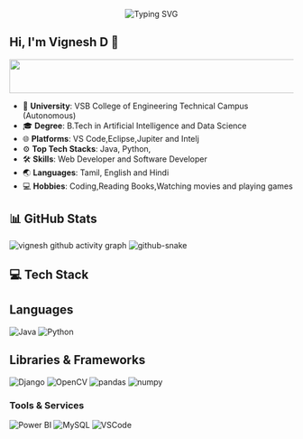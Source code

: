 <p align="center">
  <img src="https://readme-typing-svg.herokuapp.com/?font=Josefin+Sans&weight=700&size=48&pause=1000&color=DC143C&vCenter=true&width=800&lines=Hello+I'm+Vignesh+D;+AI+%26+Data+Science;Self-Taught+What+I+Do+;Life+is+Unpredictable;Live+your+potential;Life+and+the+Network!" alt="Typing SVG"/>
</p>

## Hi, I'm Vignesh D 👋

<p align="center">
    <img src="https://img.shields.io/badge/Self--Taught_Software_Engineer_%26_Full_Stack_Developer-1E90FF?style=for-the-badge&logoColor=white" alt="Self-Taught Software Engineer & Full Stack Developer" width="3000" height="60"/>
</p>

- 🏫 **University**: VSB College of Engineering Technical Campus (Autonomous) 
- 🎓 **Degree**: B.Tech in Artificial Intelligence and Data Science 
- 🌐 **Platforms**: VS Code,Eclipse,Jupiter and Intelj
- ⚙️ **Top Tech Stacks**: Java, Python,
- 🛠️ **Skills**: Web Developer and Software Developer
- 🌏 **Languages**: Tamil, English and Hindi
- 💻 **Hobbies**: Coding,Reading Books,Watching movies and playing games 

## 📊 GitHub Stats
</div>

<!-- Contribution Graph -->
![vignesh github activity graph](https://github-readme-activity-graph.vercel.app/graph?username=vk3005&theme=github-compact&v=20241107101720)
<img alt="github-snake" src="https://raw.githubusercontent.com/tobiasmeyhoefer/tobiasmeyhoefer/output/github-snake.svg" />
</picture>




<!-- Tech Stack -->
## 💻 Tech Stack

## Languages
![Java](https://img.shields.io/badge/java-%23ED8B00.svg?style=for-the-badge&logo=java&logoColor=white) 
![Python](https://img.shields.io/badge/python-3670A0?style=for-the-badge&logo=python&logoColor=ffdd54) 

## Libraries & Frameworks
![Django](https://img.shields.io/badge/django-%23092E20.svg?style=for-the-badge&logo=django&logoColor=white) 
![OpenCV](https://img.shields.io/badge/OpenCV-%23white.svg?style=for-the-badge&logo=opencv&logoColor=%23white) 
![pandas](https://img.shields.io/badge/pandas-%23150458?style=for-the-badge&logo=pandas&logoColor=white)
![numpy](https://img.shields.io/badge/numpy-013243?style=for-the-badge&logo=numpy&logoColor=white) 

### Tools & Services

![Power BI](https://img.shields.io/badge/Power%20BI-F2C811?style=for-the-badge&logo=powerbi&logoColor=white) ![MySQL](https://img.shields.io/badge/MySQL-4479A1?style=for-the-badge&logo=mysql&logoColor=white)
![VSCode](https://img.shields.io/badge/VSCode-0078D4?style=for-the-badge&logo=visual%20studio%20code&logoColor=white)

